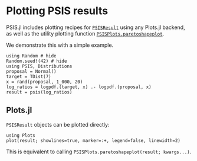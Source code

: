 # Plotting PSIS results

PSIS.jl includes plotting recipes for [`PSISResult`](@ref) using any Plots.jl backend, as well as the utility plotting function [`PSISPlots.paretoshapeplot`](@ref).

We demonstrate this with a simple example.

```@example 1
using Random # hide
Random.seed!(42) # hide
using PSIS, Distributions
proposal = Normal()
target = TDist(7)
x = rand(proposal, 1_000, 20)
log_ratios = logpdf.(target, x) .- logpdf.(proposal, x)
result = psis(log_ratios)
```

## Plots.jl

`PSISResult` objects can be plotted directly:

```@example 1
using Plots
plot(result; showlines=true, marker=:+, legend=false, linewidth=2)
```

This is equivalent to calling `PSISPlots.paretoshapeplot(result; kwargs...)`.
